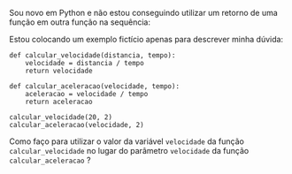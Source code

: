 Sou novo em Python e não estou conseguindo utilizar um retorno de uma função em outra função na sequência:

Estou colocando um exemplo fictício apenas para descrever minha dúvida:

    def calcular_velocidade(distancia, tempo):
        velocidade = distancia / tempo
        return velocidade

    def calcular_aceleracao(velocidade, tempo):
        aceleracao = velocidade / tempo
        return aceleracao

    calcular_velocidade(20, 2)
    calcular_aceleracao(velocidade, 2)

Como faço para utilizar o valor da variável `velocidade` da função `calcular_velocidade` no lugar do parâmetro `velocidade` da função `calcular_aceleracao` ?
